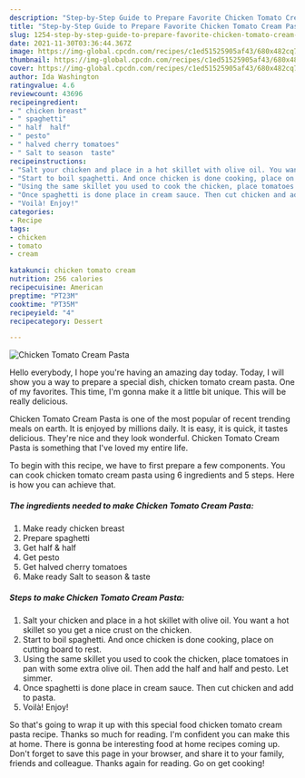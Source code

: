 ```yaml
---
description: "Step-by-Step Guide to Prepare Favorite Chicken Tomato Cream Pasta"
title: "Step-by-Step Guide to Prepare Favorite Chicken Tomato Cream Pasta"
slug: 1254-step-by-step-guide-to-prepare-favorite-chicken-tomato-cream-pasta
date: 2021-11-30T03:36:44.367Z
image: https://img-global.cpcdn.com/recipes/c1ed51525905af43/680x482cq70/chicken-tomato-cream-pasta-recipe-main-photo.jpg
thumbnail: https://img-global.cpcdn.com/recipes/c1ed51525905af43/680x482cq70/chicken-tomato-cream-pasta-recipe-main-photo.jpg
cover: https://img-global.cpcdn.com/recipes/c1ed51525905af43/680x482cq70/chicken-tomato-cream-pasta-recipe-main-photo.jpg
author: Ida Washington
ratingvalue: 4.6
reviewcount: 43696
recipeingredient:
- " chicken breast"
- " spaghetti"
- " half  half"
- " pesto"
- " halved cherry tomatoes"
- " Salt to season  taste"
recipeinstructions:
- "Salt your chicken and place in a hot skillet with olive oil. You want a hot skillet so you get a nice crust on the chicken."
- "Start to boil spaghetti. And once chicken is done cooking, place on cutting board to rest."
- "Using the same skillet you used to cook the chicken, place tomatoes in pan with some extra olive oil. Then add the half and half and pesto. Let simmer."
- "Once spaghetti is done place in cream sauce. Then cut chicken and add to pasta."
- "Voilà! Enjoy!"
categories:
- Recipe
tags:
- chicken
- tomato
- cream

katakunci: chicken tomato cream 
nutrition: 256 calories
recipecuisine: American
preptime: "PT23M"
cooktime: "PT35M"
recipeyield: "4"
recipecategory: Dessert

---
```



![Chicken Tomato Cream Pasta](https://img-global.cpcdn.com/recipes/c1ed51525905af43/680x482cq70/chicken-tomato-cream-pasta-recipe-main-photo.jpg)

Hello everybody, I hope you're having an amazing day today. Today, I will show you a way to prepare a special dish, chicken tomato cream pasta. One of my favorites. This time, I'm gonna make it a little bit unique. This will be really delicious.

Chicken Tomato Cream Pasta is one of the most popular of recent trending meals on earth. It is enjoyed by millions daily. It is easy, it is quick, it tastes delicious. They're nice and they look wonderful. Chicken Tomato Cream Pasta is something that I've loved my entire life.




To begin with this recipe, we have to first prepare a few components. You can cook chicken tomato cream pasta using 6 ingredients and 5 steps. Here is how you can achieve that.

<!--inarticleads1-->

##### The ingredients needed to make Chicken Tomato Cream Pasta:

1. Make ready  chicken breast
1. Prepare  spaghetti
1. Get  half &amp; half
1. Get  pesto
1. Get  halved cherry tomatoes
1. Make ready  Salt to season &amp; taste




<!--inarticleads2-->

##### Steps to make Chicken Tomato Cream Pasta:

1. Salt your chicken and place in a hot skillet with olive oil. You want a hot skillet so you get a nice crust on the chicken.
1. Start to boil spaghetti. And once chicken is done cooking, place on cutting board to rest.
1. Using the same skillet you used to cook the chicken, place tomatoes in pan with some extra olive oil. Then add the half and half and pesto. Let simmer.
1. Once spaghetti is done place in cream sauce. Then cut chicken and add to pasta.
1. Voilà! Enjoy!




So that's going to wrap it up with this special food chicken tomato cream pasta recipe. Thanks so much for reading. I'm confident you can make this at home. There is gonna be interesting food at home recipes coming up. Don't forget to save this page in your browser, and share it to your family, friends and colleague. Thanks again for reading. Go on get cooking!
